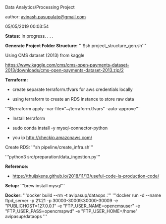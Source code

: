 Data Analytics/Processing Project

author: avinash.pasupulate@gmail.com

05/05/2019 00:03:54


**Status:**
In progress. . . .


**Generate Project Folder Structure:**
'''$sh project_structure_gen.sh'''


Using CMS dataset (2013) from kaggle

https://www.kaggle.com/cms/cms-open-payments-dataset-2013/downloads/cms-open-payments-dataset-2013.zip/2


**Terraform:**

* create separate terraform.tfvars for aws credentials locally

* using terraform to create an RDS instance to store raw data


'''$terraform apply -var-file="~/terraform.tfvars" -auto-approve'''

* Install terraform

* sudo conda install -y mysql-connector-python


* you ip http://checkip.amazonaws.com/

Create RDS:
'''sh pipeline/create_infra.sh'''

'''python3 src/preparation/data_ingestion.py'''


**Reference:**
* https://thuijskens.github.io/2018/11/13/useful-code-is-production-code/


**Setup:**
'''brew install mysql'''

**Docker:**
'''docker build --rm -t avipasup/dataops .'''
'''docker run -d --name ftpd_server -p 21:21 -p 30000-30009:30000-30009 -e "PUBLICHOST=127.0.0.1" -e "FTP_USER_NAME=opencmsuser" -e "FTP_USER_PASS=opencmspwd" -e "FTP_USER_HOME=/home" avipasup/dataops
'''
